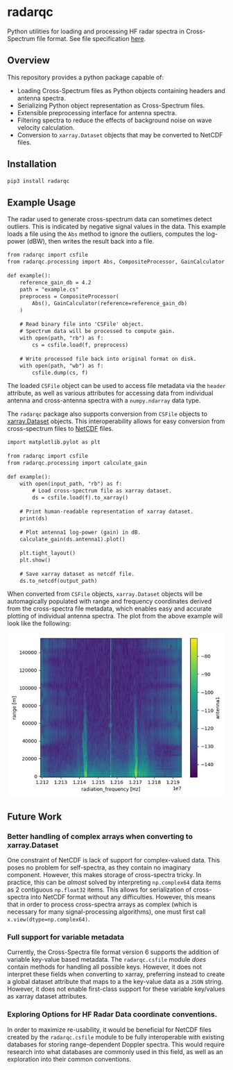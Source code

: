 # radarqc

Python utilities for loading and processing HF radar spectra in Cross-Spectrum file format.
See file specification [here](http://support.codar.com/Technicians_Information_Page_for_SeaSondes/Manuals_Documentation_Release_8/File_Formats/File_Cross_Spectra_V6.pdf).

## Overview
This repository provides a python package capable of:
  - Loading Cross-Spectrum files as Python objects containing headers and antenna spectra.
  - Serializing Python object representation as Cross-Spectrum files.
  - Extensible preprocessing interface for antenna spectra.
  - Filtering spectra to reduce the effects of background noise on wave velocity calculation.
  - Conversion to `xarray.Dataset` objects that may be converted to NetCDF files.

## Installation
```bash
pip3 install radarqc
```

## Example Usage
The radar used to generate cross-spectrum data can sometimes detect outliers.  This is indicated by 
negative signal values in the data.  This example loads a file using the `Abs` method to ignore the outliers,
computes the log-power (dBW), then writes the result back into a file.

```python3
from radarqc import csfile
from radarqc.processing import Abs, CompositeProcessor, GainCalculator

def example():
    reference_gain_db = 4.2
    path = "example.cs"
    preprocess = CompositeProcessor(
        Abs(), GainCalculator(reference=reference_gain_db)
    )
    
    # Read binary file into 'CSFile' object.
    # Spectrum data will be processed to compute gain.
    with open(path, "rb") as f:
        cs = csfile.load(f, preprocess)
    
    # Write processed file back into original format on disk.
    with open(path, "wb") as f:
        csfile.dump(cs, f)
```

The loaded `CSFile` object can be used to access file metadata via the `header` attribute, as well as various attributes for accessing data from individual antenna and cross-antenna spectra with a `numpy.ndarray` data type.

The `radarqc` package also supports conversion from `CSFile` objects to [xarray.Dataset](https://docs.xarray.dev/en/stable/generated/xarray.Dataset.html) objects.  This interoperability allows for easy conversion from cross-spectrum files to [NetCDF](https://www.unidata.ucar.edu/software/netcdf/) files.

```python3
import matplotlib.pylot as plt

from radarqc import csfile
from radarqc.processing import calculate_gain

def example():
    with open(input_path, "rb") as f:
        # Load cross-spectrum file as xarray dataset.
        ds = csfile.load(f).to_xarray()

    # Print human-readable representation of xarray dataset.
    print(ds)

    # Plot antenna1 log-power (gain) in dB.
    calculate_gain(ds.antenna1).plot()

    plt.tight_layout()
    plt.show()

    # Save xarray dataset as netcdf file.
    ds.to_netcdf(output_path)
```

When converted from `CSFile` objects, `xarray.Dataset` objects will be automagically populated with range and frequency coordinates derived from the cross-spectra file metadata, which enables easy and accurate plotting of individual antenna spectra.  The plot from the above example will look like the following:

<p align="center">
  <img src="https://github.com/jstanco/radarqc/blob/dev/docs/antenna1.jpg?raw=true" />
</p>

## Future Work

### Better handling of complex arrays when converting to xarray.Dataset

One constraint of NetCDF is lack of support for complex-valued data.  This poses no problem for self-spectra, as they contain no imaginary component.  However, this makes storage of cross-spectra tricky.  In practice, this can be *almost* solved by interpreting `np.complex64` data items as 2 contiguous `np.float32` items.  This allows for serialization of cross-spectra into NetCDF format without any difficulties.  However, this means that in order to process cross-spectra arrays as complex (which is necessary for many signal-processing algorithms), one must first call `x.view(dtype=np.complex64)`.

### Full support for variable metadata

Currently, the Cross-Spectra file format version 6 supports the addition of variable key-value based metadata.  The `radarqc.csfile` module *does* contain methods for handling all possible keys.  However, it does not interpret these fields when converting to xarray, preferring instead to create a global dataset attribute that maps to a the key-value data as a `JSON` string.  However, it does not enable first-class support for these variable key/values as xarray dataset attributes.

### Exploring Options for HF Radar Data coordinate conventions.

In order to maximize re-usability, it would be beneficial for NetCDF files created by the `radarqc.csfile` module to be fully interoperable with existing databases for storing range-dependent Doppler spectra.  This would require research into what databases are commonly used in this field, as well as an exploration into their common conventions.

